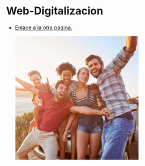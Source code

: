 # Web-Digitalizacion

* [Enlace a la otra página.](hola.md)

  ![Descripción de la imagen](assets/amigos.png)
